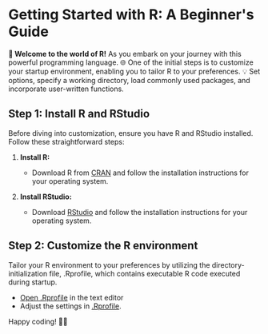 # Getting Started with R: A Beginner's Guide

 **🚀  Welcome to the world of R!** As you embark on your journey with this powerful programming language. 🌐 One of the initial steps is to customize your startup environment, enabling you to tailor R to your preferences. 💡 Set options, specify a working directory, load commonly used packages, and incorporate user-written functions. 


## Step 1: Install R and RStudio

Before diving into customization, ensure you have R and RStudio installed. Follow these straightforward steps:

1. **Install R:**
   - Download R from [CRAN](https://cran.r-project.org/mirrors.html) and follow the installation instructions for your operating system.

2. **Install RStudio:**
   - Download [RStudio](https://www.rstudio.com/products/rstudio/download/) and follow the installation instructions for your operating system.

## Step 2: Customize the R environment

Tailor your R environment to your preferences by utilizing the directory-initialization file, .Rprofile, which contains executable R code executed during startup.

   - [Open .Rprofile](Open_Rprofile.md) in the text editor
   - Adjust the settings in [.Rprofile](.Rprofile.md). 

Happy coding! 🌟✨